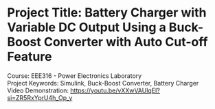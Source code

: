# Project Title: Battery Charger with Variable DC Output Using a Buck-Boost Converter with Auto Cut-off Feature 
Course: EEE316 - Power Electronics Laboratory \
Project Keywords: Simulink, Buck-Boost Converter, Battery Charger \
Video Demonstration: https://youtu.be/vXXwVAUlqEI?si=ZR5RxYprU4h_Op_y

